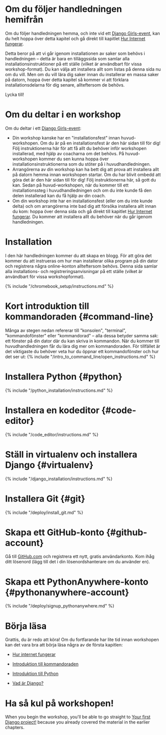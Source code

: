 # Om du följer handledningen hemifrån

Om du följer handledningen hemma, och inte vid ett [Django Girls-event](https://djangogirls.org/events/), kan du helt hoppa över detta kapitel och gå direkt till kapitlet [Hur Internet fungerar](../how_the_internet_works/README.md).

Detta beror på att vi går igenom installationen av saker som behövs i handledningen – detta är bara en tilläggssida som samlar alla installationsinstruktioner på ett ställe (vilket är användbart för vissa workshop-format). Du kan välja att installera allt som listas på denna sida nu om du vill. Men om du vill lära dig saker innan du installerar en massa saker på datorn, hoppa över detta kapitel så kommer vi att förklara installationsdelarna för dig senare, allteftersom de behövs.

Lycka till!

# Om du deltar i en workshop

Om du deltar i ett [Django Girls-event](https://djangogirls.org/events/):

* Din workshop kanske har en "installationsfest" innan huvud-workshopen. Om du är på en installationsfest är den här sidan till för dig! Följ instruktionerna här för att få allt du behöver inför workshopen installerad, med hjälp av coacharna om det behövs. På huvud-workshopen kommer du sen kunna hoppa över installationsinstruktionerna som du stöter på i huvudhandledningen.
* Arrangörerna av din workshop kan ha bett dig att prova att installera allt på datorn hemma innan workshopen startar. Om du har blivit ombedd att göra det är den här sidan till för dig! Följ instruktionerna här, så gott du kan. Sedan på huvud-workshopen, när du kommer till ett installationssteg i huvudhandledningen och om du inte kunde få den delen installerad kan du få hjälp av din coach.
* Om din workshop inte har en installationsfest (eller om du inte kunde delta) och om arrangörerna inte bad dig att försöka installera allt innan du kom: hoppa över denna sida och gå direkt till kapitlet [Hur Internet fungerar](../how_the_internet_works/README.md). Du kommer att installera allt du behöver när du går igenom handledningen.

# Installation

I den här handledningen kommer du att skapa en blogg. För att göra det kommer du att instrueras om hur man installerar olika program på din dator och registrera några online-konton allteftersom behövs. Denna sida samlar alla installations- och registreringsanvisningar på ett ställe (vilket är användbart för vissa workshopformat).

<!--sec data-title="Chromebook setup (if you're using one)"
data-id="chromebook_setup" data-collapse=true ces--> {% include "/chromebook_setup/instructions.md" %} 

<!--endsec-->

# Kort introduktion till kommandoraden {#command-line}

Många av stegen nedan refererar till "konsolen", "terminal", "kommandofönster" eller "kommandorad" – alla dessa betyder samma sak: ett fönster på din dator där du kan skriva in kommandon. När du kommer till huvudhandledningen får du lära dig mer om kommandoraden. För tillfället är det viktigaste du behöver veta hur du öppnar ett kommandofönster och hur det ser ut: {% include "/intro_to_command_line/open_instructions.md" %}

# Installera Python {#python}

{% include "/python_installation/instructions.md" %}

# Installera en kodeditor {#code-editor}

{% include "/code_editor/instructions.md" %}

# Ställ in virtualenv och installera Django {#virtualenv}

{% include "/django_installation/instructions.md" %}

# Installera Git {#git}

{% include "/deploy/install_git.md" %}

# Skapa ett GitHub-konto {#github-account}

Gå till [GitHub.com](https://www.github.com) och registrera ett nytt, gratis användarkonto. Kom ihåg ditt lösenord (lägg till det i din lösenordshanterare om du använder en).

# Skapa ett PythonAnywhere-konto {#pythonanywhere-account}

{% include "/deploy/signup_pythonanywhere.md" %}

# Börja läsa

Grattis, du är redo att köra! Om du fortfarande har lite tid innan workshopen kan det vara bra att börja läsa några av de första kapitlen:

* [Hur internet fungerar](../how_the_internet_works/README.md)

* [Introduktion till kommandoraden](../intro_to_command_line/README.md)

* [Introduktion till Python](../python_introduction/README.md)

* [Vad är Django?](../django/README.md)

# Ha så kul på workshopen!

When you begin the workshop, you'll be able to go straight to [Your first Django project!](../django_start_project/README.md) because you already covered the material in the earlier chapters.